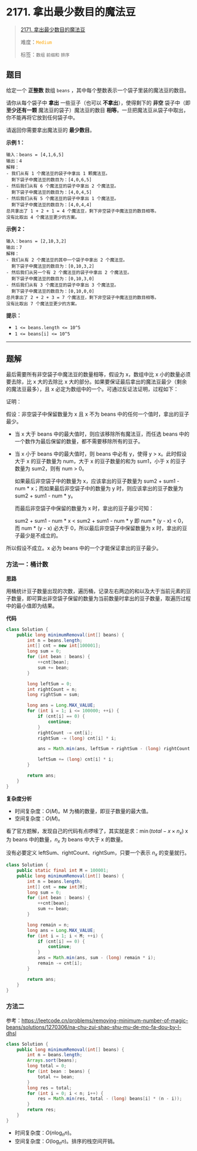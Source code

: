# 2171. 拿出最少数目的魔法豆

> [2171. 拿出最少数目的魔法豆](https://leetcode.cn/problems/removing-minimum-number-of-magic-beans/)
>
> 难度：<font color=orange>`Medium`</font>
>
> 标签：`数组` `前缀和` `排序`

## 题目

给定一个 **正整数** 数组 `beans` ，其中每个整数表示一个袋子里装的魔法豆的数目。

请你从每个袋子中 **拿出** 一些豆子（也可以 **不拿出**），使得剩下的 **非空** 袋子中（即 **至少还有一颗** 魔法豆的袋子）魔法豆的数目 **相等**。一旦把魔法豆从袋子中取出，你不能再将它放到任何袋子中。

请返回你需要拿出魔法豆的 **最少数目**。

**示例 1：**

```
输入：beans = [4,1,6,5]
输出：4
解释：
- 我们从有 1 个魔法豆的袋子中拿出 1 颗魔法豆。
  剩下袋子中魔法豆的数目为：[4,0,6,5]
- 然后我们从有 6 个魔法豆的袋子中拿出 2 个魔法豆。
  剩下袋子中魔法豆的数目为：[4,0,4,5]
- 然后我们从有 5 个魔法豆的袋子中拿出 1 个魔法豆。
  剩下袋子中魔法豆的数目为：[4,0,4,4]
总共拿出了 1 + 2 + 1 = 4 个魔法豆，剩下非空袋子中魔法豆的数目相等。
没有比取出 4 个魔法豆更少的方案。
```

**示例 2：**

```
输入：beans = [2,10,3,2]
输出：7
解释：
- 我们从有 2 个魔法豆的其中一个袋子中拿出 2 个魔法豆。
  剩下袋子中魔法豆的数目为：[0,10,3,2]
- 然后我们从另一个有 2 个魔法豆的袋子中拿出 2 个魔法豆。
  剩下袋子中魔法豆的数目为：[0,10,3,0]
- 然后我们从有 3 个魔法豆的袋子中拿出 3 个魔法豆。
  剩下袋子中魔法豆的数目为：[0,10,0,0]
总共拿出了 2 + 2 + 3 = 7 个魔法豆，剩下非空袋子中魔法豆的数目相等。
没有比取出 7 个魔法豆更少的方案。
```

**提示：**

* `1 <= beans.length <= 10^5`
* `1 <= beans[i] <= 10^5`

--------------------

## 题解

最后需要所有非空袋子中魔法豆的数量相等，假设为 x，数组中比 x 小的数量必须要去除，比 x 大的去除比 x 大的部分。如果要保证最后拿出的魔法豆最少（剩余的魔法豆最多），且 x 必定为数组中的一个。可通过反证法证明，过程如下：

证明：

假设：非空袋子中保留数量为 x 且 x 不为 beans 中的任何一个值时，拿出的豆子最少。

- 当 x 大于 beans 中的最大值时，则应该移除所有魔法豆，而任选 beans 中的一个数作为最后保留的数量，都不需要移除所有的豆子。

- 当 x 小于 beans 中的最大值时，则 beans 中必有 y，使得 y > x。此时假设大于 x 的豆子数量为 num，大于 x 的豆子数量的和为 sum1，小于 x 的豆子数量为 sum2，则有 num > 0。

  如果最后非空袋子中的数量为 x，应该拿出的豆子数量为 sum2 + sum1 - num * x；而如果最后非空袋子中的数量为 y 时，则应该拿出的豆子数量为 sum2 + sum1 - num * y。

  而最后非空袋子中保留的数量为 x 时，拿出的豆子最少可知：

  sum2 + sum1 - num * x < sum2 + sum1 - num * y 即  num * (y - x) < 0，而 num * (y - x) 必大于 0，所以最后非空袋子中保留数量为 x 时，拿出的豆子最少是不成立的。

所以假设不成立。x 必为 beans 中的一个才能保证拿出的豆子最少。



### 方法一：桶计数

**思路**

用桶统计豆子数量出现的次数，遍历桶，记录左右两边的和以及大于当前元素的豆子数量，即可算出非空袋子保留的数量为当前数量时拿出的豆子数量，取遍历过程中的最小值即为结果。

**代码**

```java
class Solution {
    public long minimumRemoval(int[] beans) {
        int n = beans.length;
        int[] cnt = new int[100001];
        long sum = 0;
        for (int bean : beans) {
            ++cnt[bean];
            sum += bean;
        }

        long leftSum = 0;
        int rightCount = n;
        long rightSum = sum;

        long ans = Long.MAX_VALUE;
        for (int i = 1; i <= 100000; ++i) {
            if (cnt[i] == 0) {
                continue;
            }
            rightCount -= cnt[i];
            rightSum -= (long) cnt[i] * i;

            ans = Math.min(ans, leftSum + rightSum - (long) rightCount * i);

            leftSum += (long) cnt[i] * i;
        }

        return ans;
    }
}
```

**复杂度分析**

- 时间复杂度：$O(M)$。M 为桶的数量，即豆子数量的最大值。
- 空间复杂度：$O(M)$。

看了官方题解，发现自己的代码有点啰嗦了，其实就是求：$\min (total - x \times n_{x} )$ x 为 beans 中的数量，$n_{x}$ 为 beans 中大于 x 的数量。

没有必要定义 leftSum、rightCount、rightSum，只要一个表示 $n_{x}$ 的变量就行。

```java
class Solution {
    public static final int M = 100001;
    public long minimumRemoval(int[] beans) {
        int n = beans.length;
        int[] cnt = new int[M];
        long sum = 0;
        for (int bean : beans) {
            ++cnt[bean];
            sum += bean;
        }

        long remain = n;
        long ans = Long.MAX_VALUE;
        for (int i = 1; i < M; ++i) {
            if (cnt[i] == 0) {
                continue;
            }
            ans = Math.min(ans, sum - (long) remain * i);
            remain -= cnt[i];
        }

        return ans;
    }
}
```

### 方法二

参考：https://leetcode.cn/problems/removing-minimum-number-of-magic-beans/solutions/1270306/na-chu-zui-shao-shu-mu-de-mo-fa-dou-by-l-dhsl

```java
class Solution {
    public long minimumRemoval(int[] beans) {
        int n = beans.length;
        Arrays.sort(beans);
        long total = 0;
        for (int bean : beans) {
            total += bean;
        }
        long res = total;
        for (int i = 0; i < n; i++) {
            res = Math.min(res, total - (long) beans[i] * (n - i));
        }
        return res;
    }
}
```

- 时间复杂度：$O(n\log_{n}{n})$。
- 空间复杂度：$O(\log_{n}{n})$。排序的栈空间开销。
